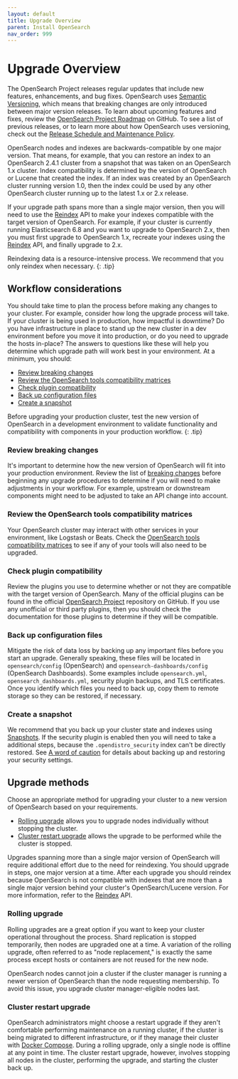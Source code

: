 ```yaml
---
layout: default
title: Upgrade Overview
parent: Install OpenSearch
nav_order: 999
---
```


# Upgrade Overview

The OpenSearch Project releases regular updates that include new features, enhancements, and bug fixes. OpenSearch uses [Semantic Versioning](https://semver.org/), which means that breaking changes are only introduced between major version releases. To learn about upcoming features and fixes, review the [OpenSearch Project Roadmap](https://github.com/orgs/opensearch-project/projects/1) on GitHub. To see a list of previous releases, or to learn more about how OpenSearch uses versioning, check out the [Release Schedule and Maintenance Policy]({{site.url}}/releases.html).

OpenSearch nodes and indexes are backwards-compatible by one major version. That means, for example, that you can restore an index to an OpenSearch 2.4.1 cluster from a snapshot that was taken on an OpenSearch 1.x cluster. Index compatibility is determined by the version of OpenSearch or Lucene that created the index. If an index was created by an OpenSearch cluster running version 1.0, then the index could be used by any other OpenSearch cluster running up to the latest 1.x or 2.x release.

If your upgrade path spans more than a single major version, then you will need to use the [Reindex]({{site.url}}{{site.baseurl}}/api-reference/document-apis/reindex/) API to make your indexes compatible with the target version of OpenSearch. For example, if your cluster is currently running Elasticsearch 6.8 and you want to upgrade to OpenSearch 2.x, then you must first upgrade to OpenSearch 1.x, recreate your indexes using the [Reindex]({{site.url}}{{site.baseurl}}/api-reference/document-apis/reindex/) API, and finally upgrade to 2.x.

Reindexing data is a resource-intensive process. We recommend that you only reindex when necessary.
{: .tip}

## Workflow considerations

You should take time to plan the process before making any changes to your cluster. For example, consider how long the upgrade process will take. If your cluster is being used in production, how impactful is downtime? Do you have infrastructure in place to stand up the new cluster in a dev environment before you move it into production, or do you need to upgrade the hosts in-place? The answers to questions like these will help you determine which upgrade path will work best in your environment. At a minimum, you should:

- [Review breaking changes](#review-breaking-changes)
- [Review the OpenSearch tools compatibility matrices](#review-the-opensearch-tools-compatibility-matrices)
- [Check plugin compatibility](#check-plugin-compatibility)
- [Back up configuration files](#back-up-configuration-files)
- [Create a snapshot](#create-a-snapshot)

Before upgrading your production cluster, test the new version of OpenSearch in a development environment to validate functionality and compatibility with components in your production workflow.
{: .tip}

### Review breaking changes

It's important to determine how the new version of OpenSearch will fit into your production environment. Review the list of [breaking changes]({{site.url}}{{site.baseurl}}/breaking-changes/) before beginning any upgrade procedures to determine if you will need to make adjustments in your workflow. For example, upstream or downstream components might need to be adjusted to take an API change into account.

### Review the OpenSearch tools compatibility matrices

Your OpenSearch cluster may interact with other services in your environment, like Logstash or Beats. Check the [OpenSearch tools compatibility matrices]({{site.url}}{{site.baseurl}}/tools/index/#compatibility-matrices) to see if any of your tools will also need to be upgraded.

### Check plugin compatibility

Review the plugins you use to determine whether or not they are compatible with the target version of OpenSearch. Many of the official plugins can be found in the official [OpenSearch Project](https://github.com/opensearch-project) repository on GitHub. If you use any unofficial or third party plugins, then you should check the documentation for those plugins to determine if they will be compatible.

### Back up configuration files

Mitigate the risk of data loss by backing up any important files before you start an upgrade. Generally speaking, these files will be located in `opensearch/config` (OpenSearch) and `opensearch-dashboards/config` (OpenSearch Dashboards). Some examples include `opensearch.yml`, `opensearch_dashboards.yml`, security plugin backups, and TLS certificates. Once you identify which files you need to back up, copy them to remote storage so they can be restored, if necessary.

### Create a snapshot

We recommend that you back up your cluster state and indexes using [Snapshots]({{site.url}}{{site.baseurl}}/opensearch/snapshots/index/). If the security plugin is enabled then you will need to take a additional steps, because the `.opendistro_security` index can't be directly restored. See [A word of caution]({{site.url}}{{site.baseurl}}/security-plugin/configuration/security-admin/#a-word-of-caution) for details about backing up and restoring your security settings.

## Upgrade methods

Choose an appropriate method for upgrading your cluster to a new version of OpenSearch based on your requirements.

- [Rolling upgrade](#rolling-upgrade) allows you to upgrade nodes individually without stopping the cluster.
- [Cluster restart upgrade](#cluster-restart-upgrade) allows the upgrade to be performed while the cluster is stopped.

Upgrades spanning more than a single major version of OpenSearch will require additional effort due to the need for reindexing. You should upgrade in steps, one major version at a time. After each upgrade you should reindex because OpenSearch is not compatible with indexes that are more than a single major version behind your cluster's OpenSearch/Lucene version. For more information, refer to the [Reindex]({{site.url}}{{site.baseurl}}/api-reference/document-apis/reindex/) API.

### Rolling upgrade

Rolling upgrades are a great option if you want to keep your cluster operational throughout the process. Shard replication is stopped temporarily, then nodes are upgraded one at a time. A variation of the rolling upgrade, often referred to as "node replacement," is exactly the same process except hosts or containers are not reused for the new node.

OpenSearch nodes cannot join a cluster if the cluster manager is running a newer version of OpenSearch than the node requesting membership. To avoid this issue, you upgrade cluster manager-eligible nodes last.

### Cluster restart upgrade

OpenSearch administrators might choose a restart upgrade if they aren't comfortable performing maintenance on a running cluster, if the cluster is being migrated to different infrastructure, or if they manage their cluster with [Docker Compose](https://github.com/docker/compose). During a rolling upgrade, only a single node is offline at any point in time. The cluster restart upgrade, however, involves stopping all nodes in the cluster, performing the upgrade, and starting the cluster back up.